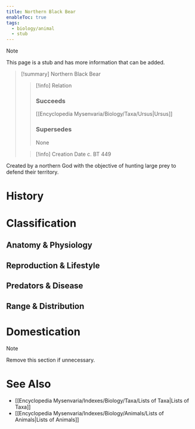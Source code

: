 ```yaml
---
title: Northern Black Bear
enableToc: true
tags:
  - biology/animal
  - stub
---
```


> [!note]
> This page is a stub and has more information that can be added.

> [!summary] Northern Black Bear
> > [!info] Relation
> > ### Succeeds
> > [[Encyclopedia Mysenvaria/Biology/Taxa/Ursus|Ursus]]
> > ### Supersedes
> > None
>
> > [!info] Creation Date
> > c. BT 449

Created by a northern God with the objective of hunting large prey to defend their territory.
# History

# Classification
## Anatomy & Physiology

## Reproduction & Lifestyle

## Predators & Disease

## Range & Distribution

# Domestication

> [!note]
> Remove this section if unnecessary.
# See Also
- [[Encyclopedia Mysenvaria/Indexes/Biology/Taxa/Lists of Taxa|Lists of Taxa]]
- [[Encyclopedia Mysenvaria/Indexes/Biology/Animals/Lists of Animals|Lists of Animals]]